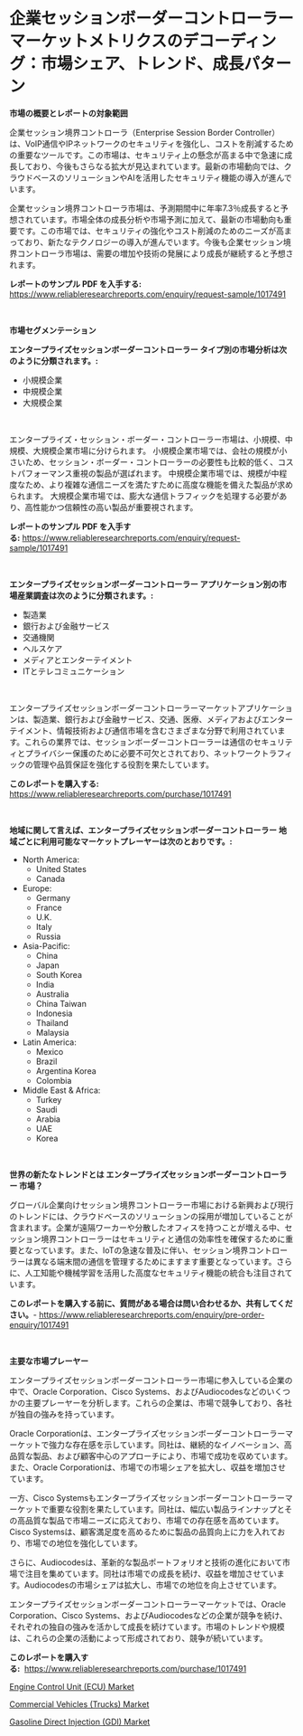 <p><h1>企業セッションボーダーコントローラーマーケットメトリクスのデコーディング：市場シェア、トレンド、成長パターン</h1></p><p><strong>市場の概要とレポートの対象範囲</strong></p>
<p><p>企業セッション境界コントローラ（Enterprise Session Border Controller）は、VoIP通信やIPネットワークのセキュリティを強化し、コストを削減するための重要なツールです。この市場は、セキュリティ上の懸念が高まる中で急速に成長しており、今後もさらなる拡大が見込まれています。最新の市場動向では、クラウドベースのソリューションやAIを活用したセキュリティ機能の導入が進んでいます。</p><p>企業セッション境界コントローラ市場は、予測期間中に年率7.3％成長すると予想されています。市場全体の成長分析や市場予測に加えて、最新の市場動向も重要です。この市場では、セキュリティの強化やコスト削減のためのニーズが高まっており、新たなテクノロジーの導入が進んでいます。今後も企業セッション境界コントローラ市場は、需要の増加や技術の発展により成長が継続すると予想されます。</p></p>
<p><strong>レポートのサンプル PDF を入手する:</strong> <a href="https://www.reliableresearchreports.com/enquiry/request-sample/1017491">https://www.reliableresearchreports.com/enquiry/request-sample/1017491</a></p>
<p>&nbsp;</p>
<p><strong>市場セグメンテーション</strong></p>
<p><strong>エンタープライズセッションボーダーコントローラー タイプ別の市場分析は次のように分類されます。:</strong></p>
<p><ul><li>小規模企業</li><li>中規模企業</li><li>大規模企業</li></ul></p>
<p>&nbsp;</p>
<p><p>エンタープライズ・セッション・ボーダー・コントローラー市場は、小規模、中規模、大規模企業市場に分けられます。 小規模企業市場では、会社の規模が小さいため、セッション・ボーダー・コントローラーの必要性も比較的低く、コストパフォーマンス重視の製品が選ばれます。 中規模企業市場では、規模が中程度なため、より複雑な通信ニーズを満たすために高度な機能を備えた製品が求められます。 大規模企業市場では、膨大な通信トラフィックを処理する必要があり、高性能かつ信頼性の高い製品が重要視されます。</p></p>
<p><strong>レポートのサンプル PDF を入手する:</strong>&nbsp;<a href="https://www.reliableresearchreports.com/enquiry/request-sample/1017491">https://www.reliableresearchreports.com/enquiry/request-sample/1017491</a></p>
<p>&nbsp;</p>
<p><strong> エンタープライズセッションボーダーコントローラー アプリケーション別の市場産業調査は次のように分類されます。:</strong></p>
<p><ul><li>製造業</li><li>銀行および金融サービス</li><li>交通機関</li><li>ヘルスケア</li><li>メディアとエンターテイメント</li><li>ITとテレコミュニケーション</li></ul></p>
<p>&nbsp;</p>
<p><p>エンタープライズセッションボーダーコントローラーマーケットアプリケーションは、製造業、銀行および金融サービス、交通、医療、メディアおよびエンターテイメント、情報技術および通信市場を含むさまざまな分野で利用されています。これらの業界では、セッションボーダーコントローラーは通信のセキュリティとプライバシー保護のために必要不可欠とされており、ネットワークトラフィックの管理や品質保証を強化する役割を果たしています。</p></p>
<p><strong>このレポートを購入する:</strong>&nbsp; <a href="https://www.reliableresearchreports.com/purchase/1017491">https://www.reliableresearchreports.com/purchase/1017491</a></p>
<p>&nbsp;</p>
<p><strong>地域に関して言えば、エンタープライズセッションボーダーコントローラー 地域ごとに利用可能なマーケットプレーヤーは次のとおりです。:</strong></p>
<p><ul>
    <li>
        North America:
        <ul>
            <li>United States</li>
            <li>Canada</li>
        </ul>
    </li>
    <li>
        Europe:
        <ul>
            <li>Germany</li>
            <li>France</li>
            <li>U.K.</li>
            <li>Italy</li>
            <li>Russia</li>
        </ul>
    </li>
    <li>
        Asia-Pacific:
        <ul>
            <li>China</li>
            <li>Japan</li>
            <li>South Korea</li>
            <li>India</li>
            <li>Australia</li>
            <li>China Taiwan</li>
            <li>Indonesia</li>
            <li>Thailand</li>
            <li>Malaysia</li>
        </ul>
    </li>
    <li>
        Latin America:
        <ul>
            <li>Mexico</li>
            <li>Brazil</li>
            <li>Argentina Korea</li>
            <li>Colombia</li>
        </ul>
    </li>
    <li>
        Middle East & Africa:
        <ul>
            <li>Turkey</li>
            <li>Saudi</li>
            <li>Arabia</li>
            <li>UAE</li>
            <li>Korea</li>
        </ul>
    </li>
    </ul></p>
<p>&nbsp;</p>
<p><strong>世界の新たなトレンドとは エンタープライズセッションボーダーコントローラー 市場？</strong></p>
<p><p>グローバル企業向けセッション境界コントローラー市場における新興および現行のトレンドには、クラウドベースのソリューションの採用が増加していることが含まれます。企業が遠隔ワーカーや分散したオフィスを持つことが増える中、セッション境界コントローラーはセキュリティと通信の効率性を確保するために重要となっています。また、IoTの急速な普及に伴い、セッション境界コントローラーは異なる端末間の通信を管理するためにますます重要となっています。さらに、人工知能や機械学習を活用した高度なセキュリティ機能の統合も注目されています。</p></p>
<p><strong>このレポートを購入する前に、質問がある場合は問い合わせるか、共有してください。</strong>- <a href="https://www.reliableresearchreports.com/enquiry/pre-order-enquiry/1017491">https://www.reliableresearchreports.com/enquiry/pre-order-enquiry/1017491</a></p>
<p>&nbsp;</p>
<p><strong>主要な市場プレーヤー</strong></p>
<p><p>エンタープライズセッションボーダーコントローラー市場に参入している企業の中で、Oracle Corporation、Cisco Systems、およびAudiocodesなどのいくつかの主要プレーヤーを分析します。これらの企業は、市場で競争しており、各社が独自の強みを持っています。</p><p>Oracle Corporationは、エンタープライズセッションボーダーコントローラーマーケットで強力な存在感を示しています。同社は、継続的なイノベーション、高品質な製品、および顧客中心のアプローチにより、市場で成功を収めています。また、Oracle Corporationは、市場での市場シェアを拡大し、収益を増加させています。</p><p>一方、Cisco Systemsもエンタープライズセッションボーダーコントローラーマーケットで重要な役割を果たしています。同社は、幅広い製品ラインナップとその高品質な製品で市場ニーズに応えており、市場での存在感を高めています。Cisco Systemsは、顧客満足度を高めるために製品の品質向上に力を入れており、市場での地位を強化しています。</p><p>さらに、Audiocodesは、革新的な製品ポートフォリオと技術の進化において市場で注目を集めています。同社は市場での成長を続け、収益を増加させています。Audiocodesの市場シェアは拡大し、市場での地位を向上させています。</p><p>エンタープライズセッションボーダーコントローラーマーケットでは、Oracle Corporation、Cisco Systems、およびAudiocodesなどの企業が競争を続け、それぞれの独自の強みを活かして成長を続けています。市場のトレンドや規模は、これらの企業の活動によって形成されており、競争が続いています。</p></p>
<p><strong>このレポートを購入する:</strong>&nbsp;&nbsp;<a href="https://www.reliableresearchreports.com/purchase/1017491">https://www.reliableresearchreports.com/purchase/1017491</a></p>
<p><p><a href="https://github.com/Hazelklievgspy6vdcsmu106w/Market-Research-Report-List-1/blob/main/engine-control-unit-ecu-market.md">Engine Control Unit (ECU) Market</a></p><p><a href="https://github.com/joannagoyvaerts/Market-Research-Report-List-1/blob/main/commercial-vehicles-trucks-market.md">Commercial Vehicles (Trucks) Market</a></p><p><a href="https://github.com/lubmix/Market-Research-Report-List-1/blob/main/gasoline-direct-injection-gdi-market.md">Gasoline Direct Injection (GDI) Market</a></p></p>